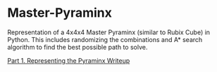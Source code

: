# Master-Pyraminx
 Representation of a 4x4x4 Master Pyraminx (similar to Rubix Cube) in Python. This includes randomizing the combinations and A* search algorithm to find the best possible path to solve.

 [Part 1. Representing the Pyraminx Writeup](CS463G_-_Program_1_Writeup.pdf)
